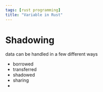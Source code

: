```yaml
---
tags: [rust programming]
title: "Variable in Rust"
---
```


# Shadowing

data can be handled in a few different ways
- borrowed
- transferred
- shadowed
- sharing
- 
